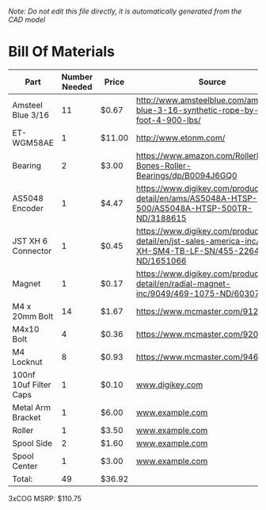 ###### Note: Do not edit this file directly, it is automatically generated from the CAD model 
# Bill Of Materials 
 |Part|Number Needed|Price|Source| 
 |----|----------|-----|-----|
|Amsteel Blue 3/16|11|$0.67|http://www.amsteelblue.com/amsteel-blue-3-16-synthetic-rope-by-the-foot-4-900-lbs/|
|ET-WGM58AE|1|$11.00|http://www.etonm.com/|
|Bearing|2|$3.00|https://www.amazon.com/RollerBones-Bones-Roller-Bearings/dp/B0094J6GQ0|
|AS5048 Encoder|1|$4.47|https://www.digikey.com/product-detail/en/ams/AS5048A-HTSP-500/AS5048A-HTSP-500TR-ND/3188615|
|JST XH 6 Connector|1|$0.45|https://www.digikey.com/product-detail/en/jst-sales-america-inc/S6B-XH-SM4-TB-LF-SN/455-2264-2-ND/1651066|
|Magnet|1|$0.17|https://www.digikey.com/product-detail/en/radial-magnet-inc/9049/469-1075-ND/6030786|
|M4 x 20mm Bolt|14|$1.67|https://www.mcmaster.com/91239a152|
|M4x10 Bolt|4|$0.36|https://www.mcmaster.com/92095a190|
|M4 Locknut|8|$0.93|https://www.mcmaster.com/94645a101|
|100nf 10uf Filter Caps|1|$0.10|www.digikey.com|
|Metal Arm Bracket|1|$6.00|www.example.com|
|Roller|1|$3.50|www.example.com|
|Spool Side|2|$1.60|www.example.com|
|Spool Center|1|$3.00|www.example.com|
|Total: |49|$36.92| |

 3xCOG MSRP: $110.75